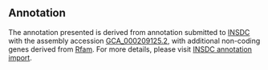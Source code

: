 

Annotation
----------

The annotation presented is derived from annotation submitted to
[INSDC](http://www.insdc.org) with the assembly accession
[GCA\_000209125.2](http://www.ebi.ac.uk/ena/data/view/GCA_000209125.2),
with additional non-coding genes derived from
[Rfam](http://rfam.xfam.org/). For more details, please visit [INSDC
annotation
import](http://ensemblgenomes.org/info/data/insdc_annotation).
